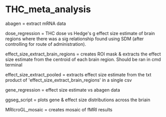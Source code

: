 # THC_meta_analysis
abagen = extract mRNA data

dose_regression = THC dose vs Hedge's g effect size estimate of brain regions where there was a sig relationship found using SDM (after controlling for route of administration). 

effect_size_extract_brain_regions = creates ROI mask & extracts the effect size estimate from the centroid of each brain region. Should be ran in cmd terminal

effect_size_extract_pooled = extracts effect size estimate from the txt product of 'effect_size_extract_brain_regions' in a single csv
 
gene_regression = effect size estimate vs abagen data

ggseg_script = plots gene & effect size distributions across the briain 

MRIcroGL_mosaic = creates mosaic of fMRI results
